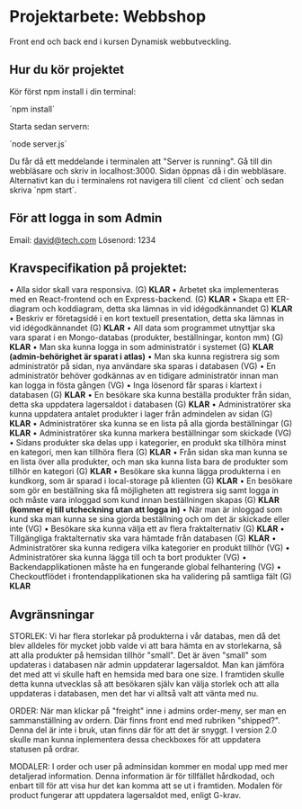 # Projektarbete: Webbshop

Front end och back end i kursen Dynamisk webbutveckling.

## Hur du kör projektet
Kör först npm install i din terminal:

´npm install´

Starta sedan servern:

´node server.js´

Du får då ett meddelande i terminalen att "Server is running". Gå till din webbläsare och skriv in localhost:3000. Sidan öppnas då i din webbläsare. Alternativt kan du i terminalens rot navigera till client ´cd client´ och sedan skriva ´npm start´.

## För att logga in som Admin

Email: david@tech.com
Lösenord: 1234


## Kravspecifikation på projektet:
• Alla sidor skall vara responsiva. (G) **KLAR**
• Arbetet ska implementeras med en React-frontend och en Express-backend. (G) **KLAR**
• Skapa ett ER-diagram och koddiagram, detta ska lämnas in vid idégodkännandet G) **KLAR**
• Beskriv er företagsidé i en kort textuell presentation, detta ska lämnas in vid idégodkännandet (G) **KLAR**
• All data som programmet utnyttjar ska vara sparat i en Mongo-databas (produkter, beställningar, konton mm) (G) **KLAR**
• Man ska kunna logga in som administratör i systemet (G) **KLAR (admin-behörighet är sparat i atlas)**
• Man ska kunna registrera sig som administratör på sidan, nya användare ska sparas i databasen (VG) 
• En administratör behöver godkännas av en tidigare administratör innan man kan logga in fösta gången (VG)
• Inga lösenord får sparas i klartext i databasen (G) **KLAR**
• En besökare ska kunna beställa produkter från sidan, detta ska uppdatera lagersaldot i databasen (G) **KLAR**
• Administratörer ska kunna uppdatera antalet produkter i lager från admindelen av sidan (G) **KLAR**
• Administratörer ska kunna se en lista på alla gjorda beställningar (G) **KLAR**
• Administratörer ska kunna markera beställningar som skickade (VG)
• Sidans produkter ska delas upp i kategorier, en produkt ska tillhöra minst en kategori, men kan tillhöra flera (G) **KLAR**
• Från sidan ska man kunna se en lista över alla produkter, och man ska kunna lista bara de produkter som tillhör en kategori (G) **KLAR**
• Besökare ska kunna lägga produkterna i en kundkorg, som är sparad i local-storage på klienten (G) **KLAR**
• En besökare som gör en beställning ska få möjligheten att registrera sig samt logga in och måste vara inloggad som kund innan beställningen skapas (G) **KLAR (kommer ej till utcheckning utan att logga in)**
• När man är inloggad som kund ska man kunna se sina gjorda beställning och om det är skickade eller inte (VG)
• Besökare ska kunna välja ett av flera fraktalternativ (G) **KLAR**
• Tillgängliga fraktalternativ ska vara hämtade från databasen (G) **KLAR**
• Administratörer ska kunna redigera vilka kategorier en produkt tillhör (VG)
• Administratörer ska kunna lägga till och ta bort produkter (VG)
• Backendapplikationen måste ha en fungerande global felhantering (VG)
• Checkoutflödet i frontendapplikationen ska ha validering på samtliga fält (G) **KLAR**

## Avgränsningar

STORLEK: Vi har flera storlekar på produkterna i vår databas, men då det blev alldeles för mycket jobb valde vi att bara hämta en av storlekarna, så att alla produkter på hemsidan tillhör "small". Det är även "small" som updateras i databasen när admin uppdaterar lagersaldot. Man kan jämföra det med att vi skulle haft en hemsida med bara one size. I framtiden skulle detta kunna utvecklas så att besökaren själv kan välja storlek och att alla uppdateras i databasen, men det har vi alltså valt att vänta med nu. 

ORDER: När man klickar på "freight" inne i admins order-meny, ser man en sammanställning av ordern. Där finns front end med rubriken "shipped?". Denna del är inte i bruk, utan finns där för att det är snyggt. I version 2.0 skulle man kunna inplementera dessa checkboxes 
för att uppdatera statusen på ordrar. 

MODALER: I order och user på adminsidan kommer en modal upp med mer detaljerad information. Denna information är för tillfället hårdkodad, 
och enbart till för att visa hur det kan komma att se ut i framtiden. Modalen för product fungerar att uppdatera lagersaldot med, enligt G-krav. 


